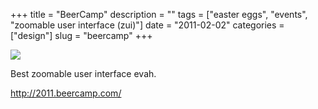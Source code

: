 +++
title = "BeerCamp"
description = ""
tags = ["easter eggs", "events", "zoomable user interface (zui)"]
date = "2011-02-02"
categories = ["design"]
slug = "beercamp"
+++


 

  <div id="screens-thumbs" class="clearfix">
    <div class="txt-center" id="design-submission"><a href="http://2011.beercamp.com/"><img id='bluga-thumbnail-2472' class='bluga-thumbnail large' src='http://media.konigi.com/bluga/
wt4d49bd0d8f030_large.jpg'/></a></div>  
  </div>   
<p>Best zoomable user interface evah.</p>

<p><a href="http://2011.beercamp.com/">http://2011.beercamp.com/</a></p>




